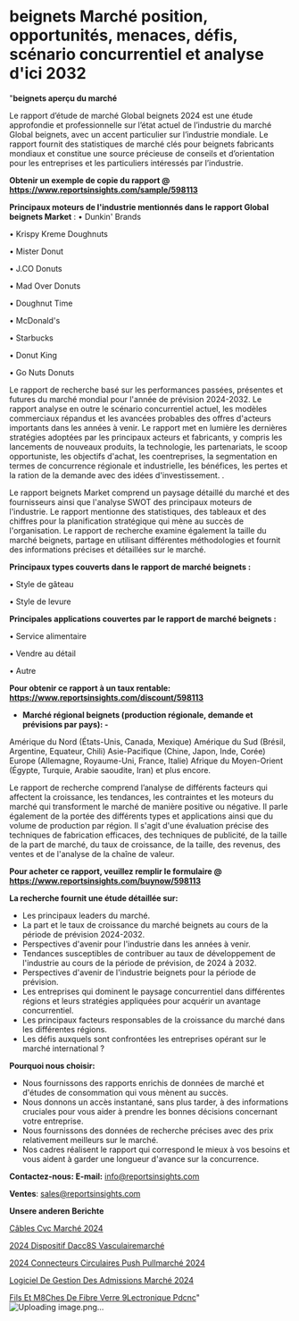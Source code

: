 # beignets Marché position, opportunités, menaces, défis, scénario concurrentiel et analyse d'ici 2032

"<strong>beignets aperçu du marché</strong>

Le rapport d’étude de marché Global beignets 2024 est une étude approfondie et professionnelle sur l’état actuel de l’industrie du marché Global beignets, avec un accent particulier sur l’industrie mondiale. Le rapport fournit des statistiques de marché clés pour beignets fabricants mondiaux et constitue une source précieuse de conseils et d’orientation pour les entreprises et les particuliers intéressés par l’industrie.

<strong>Obtenir un exemple de copie du rapport @ <a href=https://www.reportsinsights.com/sample/598113>https://www.reportsinsights.com/sample/598113</a></strong>

<strong>Principaux moteurs de l'industrie mentionnés dans le rapport Global beignets Market</strong> :
• Dunkin' Brands

• Krispy Kreme Doughnuts

• Mister Donut

• J.CO Donuts

• Mad Over Donuts

• Doughnut Time

• McDonald's

• Starbucks

• Donut King

• Go Nuts Donuts

Le rapport de recherche basé sur les performances passées, présentes et futures du marché mondial pour l'année de prévision 2024-2032. Le rapport analyse en outre le scénario concurrentiel actuel, les modèles commerciaux répandus et les avancées probables des offres d'acteurs importants dans les années à venir. Le rapport met en lumière les dernières stratégies adoptées par les principaux acteurs et fabricants, y compris les lancements de nouveaux produits, la technologie, les partenariats, le scoop opportuniste, les objectifs d'achat, les coentreprises, la segmentation en termes de concurrence régionale et industrielle, les bénéfices, les pertes et la ration de la demande avec des idées d'investissement. .

Le rapport beignets Market comprend un paysage détaillé du marché et des fournisseurs ainsi que l'analyse SWOT des principaux moteurs de l'industrie. Le rapport mentionne des statistiques, des tableaux et des chiffres pour la planification stratégique qui mène au succès de l'organisation. Le rapport de recherche examine également la taille du marché beignets, partage en utilisant différentes méthodologies et fournit des informations précises et détaillées sur le marché.

<strong>Principaux types couverts dans le rapport de marché beignets :</strong>

• Style de gâteau

• Style de levure

<strong>Principales applications couvertes par le rapport de marché beignets :</strong>

• Service alimentaire

• Vendre au détail

• Autre

<strong>Pour obtenir ce rapport à un taux rentable: <a href=https://www.reportsinsights.com/discount/598113>https://www.reportsinsights.com/discount/598113</a></strong>
<ul>
  <li><strong>Marché régional beignets (production régionale, demande et prévisions par pays): -</strong></li>
</ul>
Amérique du Nord (États-Unis, Canada, Mexique)
Amérique du Sud (Brésil, Argentine, Equateur, Chili)
Asie-Pacifique (Chine, Japon, Inde, Corée)
Europe (Allemagne, Royaume-Uni, France, Italie)
Afrique du Moyen-Orient (Égypte, Turquie, Arabie saoudite, Iran) et plus encore.

Le rapport de recherche comprend l’analyse de différents facteurs qui affectent la croissance, les tendances, les contraintes et les moteurs du marché qui transforment le marché de manière positive ou négative. Il parle également de la portée des différents types et applications ainsi que du volume de production par région. Il s'agit d'une évaluation précise des techniques de fabrication efficaces, des techniques de publicité, de la taille de la part de marché, du taux de croissance, de la taille, des revenus, des ventes et de l'analyse de la chaîne de valeur.

<strong>Pour acheter ce rapport, veuillez remplir le formulaire @   <a href=https://www.reportsinsights.com/buynow/598113>https://www.reportsinsights.com/buynow/598113</a></strong>

<strong>La recherche fournit une étude détaillée sur:</strong>
<ul>
  <li>Les principaux leaders du marché.</li>
  <li>La part et le taux de croissance du marché beignets au cours de la période de prévision 2024-2032.</li>
  <li>Perspectives d'avenir pour l'industrie dans les années à venir.</li>
  <li>Tendances susceptibles de contribuer au taux de développement de l'industrie au cours de la période de prévision, de 2024 à 2032.</li>
  <li>Perspectives d'avenir de l'industrie beignets pour la période de prévision.</li>
  <li>Les entreprises qui dominent le paysage concurrentiel dans différentes régions et leurs stratégies appliquées pour acquérir un avantage concurrentiel.</li>
  <li>Les principaux facteurs responsables de la croissance du marché dans les différentes régions.</li>
  <li>Les défis auxquels sont confrontées les entreprises opérant sur le marché international ?</li>
</ul>
<strong>Pourquoi nous choisir:</strong>
<ul>
  <li>Nous fournissons des rapports enrichis de données de marché et d'études de consommation qui vous mènent au succès.</li>
  <li>Nous donnons un accès instantané, sans plus tarder, à des informations cruciales pour vous aider à prendre les bonnes décisions concernant votre entreprise.</li>
  <li>Nous fournissons des données de recherche précises avec des prix relativement meilleurs sur le marché.</li>
  <li>Nos cadres réalisent le rapport qui correspond le mieux à vos besoins et vous aident à garder une longueur d'avance sur la concurrence.</li>
</ul>
<strong>Contactez-nous:
</strong><strong>E-mail:</strong> <a href=mailto:info@reportsinsights.com>info@reportsinsights.com</a>

<strong>Ventes</strong>: <a href=mailto:sales@reportsinsights.com>sales@reportsinsights.com</a>

<strong>Unsere anderen Berichte</strong>

<a href=https://www.linkedin.com/pulse/câbles-cvc-marchéstratégies-de-croissance-et-rentabilité-0x5hc/>Câbles Cvc Marché 2024</a>

<a href=https://www.linkedin.com/pulse/2024-dispositif-dacc%C3%A8s-vasculairemarch%C3%A9-domaines-v2j9c/>2024 Dispositif Dacc8S Vasculairemarché</a>

<a href=https://www.linkedin.com/pulse/2024-connecteurs-circulaires-push-pullmarché-analyse-oicpc/>2024 Connecteurs Circulaires Push Pullmarché 2024</a>

<a href=https://www.linkedin.com/pulse/logiciel-de-gestion-des-admissions-marché-acteurs-x475c/>Logiciel De Gestion Des Admissions Marché 2024</a>

<a href=https://www.linkedin.com/pulse/fils-et-m%C3%A8ches-de-fibre-verre-%C3%A9lectronique-pdcnc/>Fils Et M8Ches De Fibre Verre 9Lectronique Pdcnc</a>"
![Uploading image.png…]()
